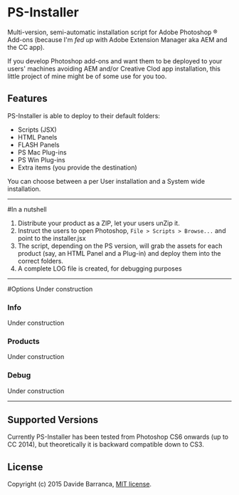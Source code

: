 PS-Installer
============

Multi-version, semi-automatic installation script for Adobe Photoshop ® Add-ons (because I'm *fed up* with Adobe Extension Manager aka AEM and the CC app).

If you develop Photoshop add-ons and want them to be deployed to your users' machines avoiding AEM and/or Creative Clod app installation, this little project of mine might be of some use for you too.

## Features

PS-Installer is able to deploy to their default folders:

- Scripts (JSX)
- HTML Panels
- FLASH Panels
- PS Mac Plug-ins
- PS Win Plug-ins
- Extra items (you provide the destination)

You can choose between a per User installation and a System wide installation.

---

#In a nutshell

1. Distribute your product as a ZIP, let your users unZip it.
2. Instruct the users to open Photoshop, ```File > Scripts > Browse...``` and point to the installer.jsx
3. The script, depending on the PS version, will grab the assets for each product (say, an HTML Panel and a Plug-in) and deploy them into the correct folders.
4. A complete LOG file is created, for debugging purposes

---

#Options
Under construction
### Info
Under construction
### Products
Under construction
### Debug
Under construction

---

## Supported Versions

Currently PS-Installer has been tested from Photoshop CS6 onwards (up to CC 2014), but theoretically it is backward compatible down to CS3.

## License
Copyright (c) 2015 Davide Barranca, [MIT license](LICENSE).